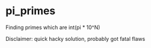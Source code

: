 # pi_primes

Finding primes which are int(pi * 10^N)

Disclaimer: quick hacky solution, probably got fatal flaws

